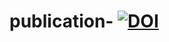 # publication- [![DOI](https://zenodo.org/badge/1010414662.svg)](https://doi.org/10.5281/zenodo.15765697)
